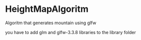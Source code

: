 # HeightMapAlgoritm
Algoritm that generates mountain using glfw

you have to add glm and glfw-3.3.8 libraries to the library folder

